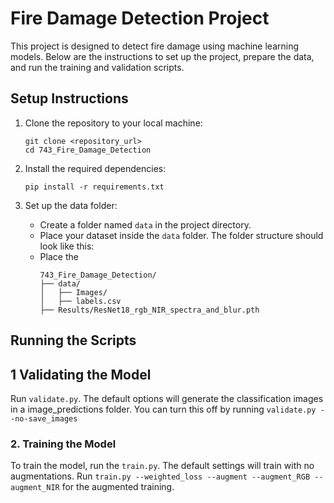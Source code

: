 # Fire Damage Detection Project

This project is designed to detect fire damage using machine learning models. Below are the instructions to set up the project, prepare the data, and run the training and validation scripts.

## Setup Instructions

1. Clone the repository to your local machine:
    ```
    git clone <repository_url>
    cd 743_Fire_Damage_Detection
    ```

2. Install the required dependencies:
    ```
    pip install -r requirements.txt
    ```

3. Set up the data folder:
    - Create a folder named `data` in the project directory.
    - Place your dataset inside the `data` folder. The folder structure should look like this:
    - Place the 
      ```
      743_Fire_Damage_Detection/
      ├── data/
      │   ├── Images/
      │   ├── labels.csv
      ├── Results/ResNet18_rgb_NIR_spectra_and_blur.pth
      ```

## Running the Scripts

## 1 Validating the Model
Run `validate.py`. The default options will generate the classification images in a image_predictions folder. 
You can turn this off by running `validate.py --no-save_images`

### 2. Training the Model
To train the model, run the `train.py`. The default settings will train with no augmentations.
Run `train.py --weighted_loss --augment --augment_RGB --augment_NIR` for the augmented training.

